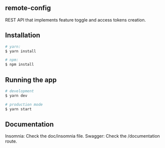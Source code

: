## remote-config
REST API that implements feature toggle and access tokens creation.

## Installation

```bash
# yarn:
$ yarn install

# npm:
$ npm install
```

## Running the app

```bash
# development
$ yarn dev

# production mode
$ yarn start
```

## Documentation

Insomnia: Check the doc/insomnia file.
Swagger: Check the /documentation route.
